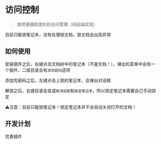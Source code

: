 # 访问控制
> 提供更细粒度的的访问管理（纯前端实现）

目前只能锁笔记本，没有处理锁文档，锁文档会出现异常

## 如何使用
安装插件之后，右键点击文档树中的笔记本（不是文档！），弹出的菜单中会有一个插件，二级目录会有`添加密码`选项

添加完密码之后，左键点击上锁的笔记本，会弹出对话框

解锁之后，右键目录会变成`取消加密`和`锁定笔记本`，所以锁定笔记本需要自己手动锁定

⚠️注意：目前只能锁笔记本！锁定笔记本并不会自动关闭打开的文档！

## 开发计划
  完善插件
